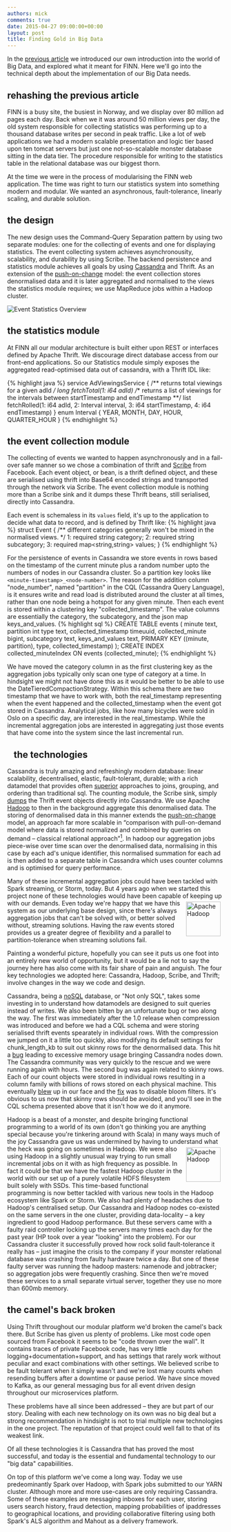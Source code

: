 ```yaml
---
authors: mick
comments: true
date: 2015-04-27 09:00:00+00:00
layout: post
title: Finding Gold in Big Data
---
```

In the <a href="/2012/08/06/foraging-in-the-landscape-of-big-data/">previous article</a> we introduced our own introduction into the world of Big Data, and explored what it meant for FINN. Here we'll go into the technical depth about the implementation of our Big Data needs.

## rehashing the previous article
FINN is a busy site, the busiest in Norway, and we display over 80 million ad pages each day. Back when we it was around 50 million views per day, the old system responsible for collecting statistics was performing up to a thousand database writes per second in peak traffic. Like a lot of web applications we had a modern scalable presentation and logic tier based upon ten tomcat servers but just one not-so-scalable monster database sitting in the data tier. The procedure responsible for writing to the statistics table in the relational database was our biggest thorn.

At the time we were in the process of modularising the FINN web application. The time was right to turn our statistics system into something modern and modular. We wanted an asynchronous, fault-tolerance, linearly scaling, and durable solution.

## the design
The new design uses the Command-Query Separation pattern by using two separate modules: one for the collecting of events and one for displaying statistics. The event collecting system achieves asynchronousity, scalability, and durability by using Scribe. The backend persistence and statistics module achieves all goals by using <a href="http://cassandra.apache.org">Cassandra</a> and Thrift. As an extension of the <a href="http://highscalability.com/blog/2009/10/13/why-are-facebook-digg-and-twitter-so-hard-to-scale.html">push-on-change</a> model: the event collection stores denormalised data and it is later aggregated and normalised to the views the statistics module requires; we use MapReduce jobs within a Hadoop cluster.

<img src="/images/2015-04-27-finding-gold-in-big-data/event-collection-overview.png" alt="Event Statistics Overview">

## the statistics module
At FINN all our modular architecture is built either upon REST or interfaces defined by Apache Thrift. We discourage direct database access from our front-end applications. So our Statistics module simply exposes the aggregated read-optimised data out of cassandra, with a Thrift IDL like:

{% highlight java %}
service AdViewingsService {
    /** returns total viewings for a given adId */
    long fetchTotal(1: i64 adId)
    /** returns a list of viewings for the intervals between startTimestamp and endTimestamp **/
    list<long> fetchRolled(1: i64 adId, 2: Interval interval, 3: i64 startTimestamp, 4: i64 endTimestamp)
}
enum Interval { YEAR, MONTH, DAY, HOUR, QUARTER_HOUR }
{% endhighlight %}

## the event collection module
 The collecting of events we wanted to happen asynchronously and in a fail-over safe manner so we chose a combination of thrift and <a href="https://github.com/facebook/scribe">Scribe</a> from Facebook. Each event object, or bean, is a thrift defined object, and these are serialised using thrift into Base64 encoded strings and transported through the network via Scribe. The event collection module is nothing more than a Scribe sink and it dumps these Thrift beans, still serialised, directly into Cassandra.

Each event is schemaless in its <code>values</code> field, it's up to the application to decide what data to record, and is defined by Thrift like:
{% highlight java %}
struct Event {
    /** different categories generally won't be mixed in the normalised views. */
    1: required string category;
    2: required string subcategory;
    3: required map<string,string> values;
}
{% endhighlight %}

For the persistence of events in Cassandra we store events in rows based on the timestamp of the current minute plus a random number upto the numbers of nodes in our Cassandra cluster. So a partition key looks like <code>&lt;minute-timestamp>_&lt;node-number></code>. The reason for the addition column "node_number", named "partition" in the CQL (Cassandra Query Language), is it ensures write and read load is distributed around the cluster at all times, rather than one node being a hotspot for any given minute. Then each event is stored within a clustering key "collected_timestamp". The value columns are essentially the category, the subcategory, and the json map keys_and_values.
{% highlight sql %}
CREATE TABLE events (
  minute text,
  partition int
  type text,
  collected_timestamp timeuuid,
  collected_minute bigint,
  subcategory text,
  keys_and_values text,
  PRIMARY KEY ((minute, partition), type, collected_timestamp)
);
CREATE INDEX collected_minuteIndex ON events (collected_minute);
{% endhighlight %}

We have moved the category column in as the first clustering key as the aggregation jobs typically only scan one type of category at a time. In hindsight we might not have done this as it would be better to be able to use the DateTieredCompactionStrategy. Within this schema there are two timestamp that we have to work with, both the real_timestamp representing when the event happened and the collected_timestamp when the event got stored in Cassandra. Analytical jobs, like how many bicycles were sold in Oslo on a specific day, are interested in the real_timestamp. While the incremental aggregation jobs are interested in aggregating just those events that have come into the system since the last incremental run.


## the technologies <span class="image-wrap" style="float: left"><img style="margin: 5px; border: 0px solid black" src="http://avatar.identi.ca/8594-96-20100330175539.jpeg" alt="" />&nbsp;</span>
Cassandra is truly amazing and refreshingly modern database: linear scalability, decentralised, elastic, fault-tolerant, durable; with a rich datamodel that provides often <a href="http://maxgrinev.com/2010/07/12/do-you-really-need-sql-to-do-it-all-in-cassandra/">superior</a> approaches to joins, grouping, and ordering than traditional sql. The counting module, the Scribe sink, simply <a href="http://wiki.apache.org/cassandra/ScribeToCassandra">dumps</a> the Thrift event objects directly into Cassandra. We use Apache <a href="http://hadoop.apache.org">Hadoop</a> to then in the background aggregate this denormalised data. The storing of denormalised data in this manner extends the <a href="http://highscalability.com/blog/2009/10/13/why-are-facebook-digg-and-twitter-so-hard-to-scale.html">push-on-change</a> model, an approach far more scalable in “comparison with pull-on-demand model where data is stored normalized and combined by queries on demand – classical relational approach”<a href="http://maxgrinev.com/2010/07/12/do-you-really-need-sql-to-do-it-all-in-cassandra/"><sup>1</sup></a>. In hadoop our aggregation jobs piece-wise over time scan over the denormalised data, normalising in this case by each ad's unique identifier, this normalised summation for each ad is then added to a separate table in Cassandra which uses counter columns and is optimised for query performance.

Many of these incremental aggregation jobs could have been tackled with Spark streaming, or Storm, today. But 4 years ago when we started this project none of these technologies would have been capable of keeping up with our demands.<span class="image-wrap" style="float: right;"><img style="margin: 5px; border: 0px solid black" width="80" src="/images/2015-04-27-finding-gold-in-big-data/scribe.png" alt="Apache Hadoop" />&nbsp;</span> Even today we're happy that we have this system as our underlying base design, since there's always aggregation jobs that can't be solved with, or better solved without, streaming solutions. Having the raw events stored provides us a greater degree of flexibility and a parallel to partition-tolerance when streaming solutions fail.

Painting a wonderful picture, hopefully you can see it puts us one foot into an entirely new world of opportunity, but it would be a lie not to say the journey here has also come with its fair share of pain and anguish. The four key technologies we adopted here: Cassandra, Hadoop, Scribe, and Thrift; involve changes in the way we code and design.

Cassandra, being a <a href="http://www.slideshare.net/jericevans/cassandra-not-just-nosql-its-mosql">noSQL</a> database, or "Not only SQL", takes some investing in to understand how datamodels are designed to suit queries instead of writes. We also been bitten by an unfortunate bug or two along the way. The first was immediately after the 1.0 release when compression was introduced and before we had a CQL schema and were storing serialised thrift events spearately in individual rows. With the compression we jumped on it a little too quickly, also modifying its default settings for chunk_length_kb to suit out skinny rows for the denormalised data. This hit a <a href="https://issues.apache.org/jira/browse/CASSANDRA-3427">bug</a> leading to excessive memory usage bringing Cassandra nodes down. The Cassandra community was very quickly to the rescue and we were running again with hours. The second bug was again related to skinny rows. Each of our count objects were stored in individual rows resulting in a column family with billions of rows stored on each physical machine. This eventually <a href="http://thread.gmane.org/gmane.comp.db.cassandra.user/24052">blew</a> up in our face and the <a href="http://thread.gmane.org/gmane.comp.db.cassandra.user/24052">fix</a> was to disable bloom filters. It's obvious to us now that skinny rows should be avoided, and you'll see in the CQL schema presented above that it isn't how we do it anymore.

Hadoop is a beast of a monster, and despite bringing functional programming to a world of its own (don't go thinking you are anything special because you're tinkering around with Scala) in many ways much of the joy Cassandra gave us was undermined by having to understand what the heck was going on sometimes in Hadoop. <span class="image-wrap" style="float: right;"><img style="margin: 5px; border: 0px solid black" width="80" src="/images/2015-04-27-finding-gold-in-big-data/hadoop-elephant.jpg" alt="Apache Hadoop" />&nbsp;</span> We were also using Hadoop in a slightly unusual way trying to run small incremental jobs on it with as high frequency as possible. In fact it could be that we have the fastest Hadoop cluster in the world with our set up of a purely volatile HDFS filesystem built solely with SSDs. This time-based functional programming is now better tackled with various new tools in the Hadoop ecosystem like Spark or Storm. We also had plenty of headaches due to Hadoop's centralised setup. Our Cassandra and Hadoop nodes co-existed on the same servers in the one cluster, providing data-locality – a key ingredient to good Hadoop performance. But these servers came with a faulty raid controller locking up the servers many times each day for the past year (HP took over a year "looking" into the problem). For our Cassandra cluster it successfully proved how rock solid fault-tolerance it really has – just imagine the crisis to the company if your monster relational database was crashing from faulty hardware twice a day. But one of these faulty server was running the hadoop masters: namenode and jobtracker; so aggregation jobs were frequently crashing. Since then we're moved these services to a small separate virtual server, together they use no more than 600mb memory.

## the camel's back broken
Using Thrift throughout our modular platform we'd broken the camel's back there. But Scribe has given us plenty of problems. Like most code open sourced from Facebook it seems to be "code thrown over the wall". It contains traces of private Facebook code, has very little logging+documentation+support, and has settings that rarely work without peculiar and exact combinations with other settings. We believed scribe to be fault tolerant when it simply wasn't and we're lost many counts when resending buffers after a downtime or pause period. We have since moved to Kafka, as our general messaging bus for all event driven design throughout our microservices platform.

These problems have all since been addressed – they are but part of our story. Dealing with each new technology on its own was no big deal but a strong recommendation in hindsight is not to trial multiple new technologies in the one project. The reputation of that project could well fall to that of its weakest link.

Of all these technologies it is Cassandra that has proved the most successful, and today is the essential and fundamental technology to our "big data" capabiilities.

On top of this platform we've come a long way. Today we use predeominantly Spark over Hadoop, with Spark jobs submitted to our YARN cluster. Although more and more use-cases are only requiring Cassandra. Some of these examples are messaging inboxes for each user, storing users search history, fraud detection, mapping probabilities of ipaddresses to geographical locations, and providing collaborative filtering using both Spark's ALS algorithm and Mahout as a delivery framework.

